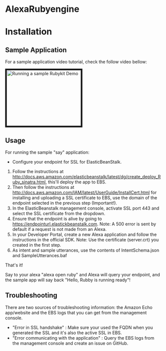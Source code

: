 # AlexaRubyengine

# Installation

## Sample Application

For a sample application video tutorial, check the follow video bellow:

<a href="http://www.youtube.com/watch?feature=player_embedded&v=PwZf506UKHo" target="_blank"><img src="http://img.youtube.com/vi/PwZf506UKHo/0.jpg"
alt="Running a sample Rubykit Demo" width="240" height="180" border="5" /></a>

## Usage

For running the sample "say" application:
* Configure your endpoint for SSL for ElasticBeanStalk.

1. Follow the instructions at http://docs.aws.amazon.com/elasticbeanstalk/latest/dg/create_deploy_Ruby_sinatra.html, this'll deploy the app to EBS.
2. Then follow the instructions at http://docs.aws.amazon.com/IAM/latest/UserGuide/InstallCert.html for installing and
uploading a SSL certificate to EBS, use the domain of the endpoint selected in the previous step (Important!).
3. In the ElasticBeanstalk management console, activate SSL port 443 and select the SSL certificate from the dropdown.
4. Ensure that the endpoint is alive by going to https://endpointurl.elastickbeanstalk.com.
Note: A 500 error is sent by default if a request is not made from an Alexa.
5.  In your Developer Portal, create a new Alexa application and follow the instructions in the official SDK.
Note: Use the certificate (server.crt) you created in the first step.
6. As intent and sample utterances, use the contents of IntentSchema.json and SampleUtterances.baf

That's it!

Say to your alexa "alexa open ruby" and Alexa will query your endpoint, and the sample app will say back "Hello, Rubby is running ready"!

## Troubleshooting

There are two sources of troubleshooting information: the Amazon Echo app/website and the EBS logs that you can get from
the management console.
- "Error in SSL handshake" : Make sure your used the FQDN when you generated the SSL and it's also the active SSL in EBS.
- "Error communicating with the application" : Query the EBS logs from the management console and create an issue on GitHub.


